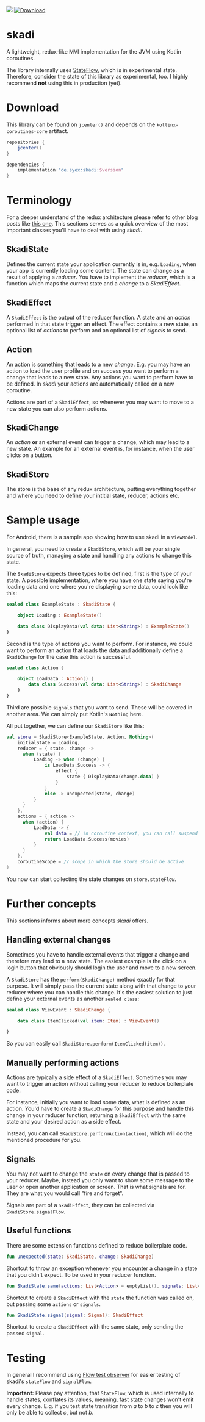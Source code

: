 ![](https://github.com/Syex/skadi/workflows/skadi%20ci/badge.svg?branch=master)
[ ![Download](https://api.bintray.com/packages/syex/skadi/skadi/images/download.svg?version=unspecified) ](https://bintray.com/syex/skadi/skadi/_latestVersion)

# skadi
A lightweight, redux-like MVI implementation for the JVM using Kotlin coroutines. 

The library internally uses [StateFlow](https://github.com/Kotlin/kotlinx.coroutines/issues/1973), 
which is in experimental state. Therefore, consider the state of this library as experimental, too.
I highly recommend **not** using this in production (yet). 

# Download
This library can be found on `jcenter()` and depends on the `kotlinx-coroutines-core` artifact.

```groovy
repositories {
    jcenter()
}

dependencies {
    implementation "de.syex:skadi:$version"
}
```

# Terminology
For a deeper understand of the redux architecture please refer to other blog posts like [this one](https://jayrambhia.com/blog/kotlin-redux-architecture). 
This sections serves as a quick overview of the most important classes you'll have to deal with using *skadi*.

## SkadiState
Defines the current state your application currently is in, e.g. `Loading`, when your app is currently
loading some content. The state can change as a result of applying a *reducer*. You have to implement
the *reducer*, which is a function which maps the current state and a *change* to a *SkadiEffect*.

## SkadiEffect
A `SkadiEffect` is the output of the reducer function. A state and an *action* performed in that state
trigger an effect. The effect contains a new state, an optional list of *actions*  to perform and an
optional list of *signals*  to send.

## Action
An action is something that leads to a new *change*. E.g. you may have an action to load the user
profile and on success you want to perform a change that leads to a new state. Any actions you want 
to perform have to be defined. In *skadi* your actions are automatically called on a new coroutine.

Actions are part of a `SkadiEffect`, so whenever you may want to move to a new state you can also
perform actions.

## SkadiChange
An *action* **or** an external event can trigger a change, which may lead to a new state. An example
for an external event is, for instance, when the user clicks on a button. 

## SkadiStore
The store is the base of any redux architecture, putting everything together and where you need to
define your intitial state, reducer, actions etc.

# Sample usage
For Android, there is a sample app showing how to use skadi in a `ViewModel`.

In general, you need to create a `SkadiStore`, which will be your single source of truth, managing a state
and handling any actions to change this state.

The `SkadiStore` expects three types to be defined, first is the type of your state. A possible
implementation, where you have one state saying you're loading data and one where you're 
displaying some data, could look like this:

```kotlin
sealed class ExampleState : SkadiState {

    object Loading : ExampleState()

    data class DisplayData(val data: List<String>) : ExampleState()
}
```

Second is the type of actions you want to perform. For instance, we could want to perform an action
that loads the data and additionally define a `SkadiChange` for the case this action is successful.


```kotlin
sealed class Action {

    object LoadData : Action() {
        data class Success(val data: List<String>) : SkadiChange
    }
}
```

Third are possible `signals` that you want to send. These will be covered in another area. We can
simply put Kotlin's `Nothing` here.

All put together, we can define our `SkadiStore` like this:

```kotlin
val store = SkadiStore<ExampleState, Action, Nothing>(
    initialState = Loading,
    reducer = { state, change ->
      when (state) {
          Loading -> when (change) {
              is LoadData.Success -> {
                  effect {
                      state { DisplayData(change.data) }
                  }
              }
              else -> unexpected(state, change)
          }
      }
    },
    actions = { action ->
      when (action) {
          LoadData -> {
              val data = // in coroutine context, you can call suspend functions here
              return LoadData.Success(movies)
          }
      }
    },
    coroutineScope = // scope in which the store should be active
)
```

You now can start collecting the state changes on `store.stateFlow`.

# Further concepts
This sections informs about more concepts *skadi* offers.

## Handling external changes
Sometimes you have to handle external events that trigger a change and therefore may lead to a new state.
The easiest example is the click on a login button that obviously should login the user and move to a new screen.

A `SkadiStore` has the `perform(SkadiChange)` method exactly for that purpose. It will simply
pass the current state along with that change to your reducer where you can handle this change. 
It's the easiest solution to just define your external events as another `sealed class`:

```kotlin
sealed class ViewEvent : SkadiChange {

    data class ItemClicked(val item: Item) : ViewEvent()

}
```

So you can easily call `SkadiStore.perform(ItemClicked(item))`.

## Manually performing actions
Actions are typically a side effect of a `SkadiEffect`. Sometimes you may want to trigger an 
action without calling your reducer to reduce boilerplate code. 

For instance, initially you want to load some data, what is defined as an action. You'd have to
create a `SkadiChange` for this purpose and handle this change in your reducer function, returning
a `SkadiEffect` with the same state and your desired action as a side effect. 

Instead, you can call `SKadiStore.performAction(action)`, which will do the mentioned procedure for you.

## Signals
You may not want to change the `state` on every change that is passed to your reducer. Maybe, instead
you only want to show some message to the user or open another application or screen. That is what
signals are for. They are what you would call "fire and forget".

Signals are part of a `SkadiEffect`, they can be collected via `SkadiStore.signalFlow`.

## Useful functions
There are some extension functions defined to reduce boilerplate code.

```kotlin
fun unexpected(state: SkadiState, change: SkadiChange)
```
Shortcut to throw an exception whenever you encounter a change in a state that you didn't expect.
To be used in your reducer function.

```kotlin
fun SkadiState.same(actions: List<Action> = emptyList(), signals: List<Signal> = emptyList()): SkadiEffect
```

Shortcut to create a `SkadiEffect` with the `state` the function was called on, but passing some
`actions` or `signals`.

```kotlin
fun SkadiState.signal(signal: Signal): SkadiEffect
```

Shortcut to create a `SkadiEffect` with the same state, only sending the passed `signal`.

# Testing
In general I recommend using [Flow test observer](https://github.com/ologe/flow-test-observer) for
easier testing of skadi's `stateFlow` and `signalFlow`.

**Important:** Please pay attention, that `StateFlow`, which is used internally to handle states, conflates its values,
meaning, fast state changes won't emit every change. E.g. if you test state transition from _a_ to
_b_ to _c_ then you will only be able to collect _c_, but not _b_.
